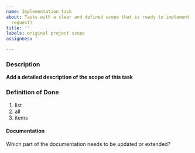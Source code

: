 ```yaml
---
name: Implementation task
about: Tasks with a clear and defined scope that is ready to implement (not a feature
  request)
title: ''
labels: original project scope
assignees: ''

---
```


### Description

**Add a detailed description of the scope of this task**

### Definition of Done
1. list
2. all
3. items

#### Documentation
Which part of the documentation needs to be updated or extended?
